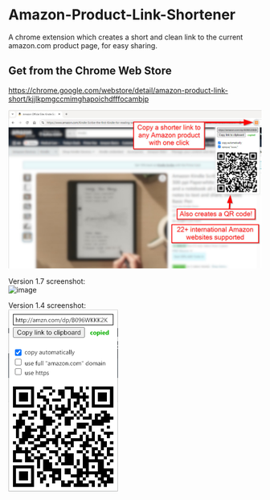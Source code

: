 # Amazon-Product-Link-Shortener
A chrome extension which creates a short and clean link to the current amazon.com product page, for easy sharing.

## Get from the Chrome Web Store

https://chrome.google.com/webstore/detail/amazon-product-link-short/kjjlkpmgccmimghapoichdfffocambjp

[![screenshot](https://raw.githubusercontent.com/bp2008/Amazon-Product-Link-Shortener/master/screenshot.jpg)](https://chrome.google.com/webstore/detail/amazon-product-link-short/kjjlkpmgccmimghapoichdfffocambjp)

Version 1.7 screenshot:  
![image](https://github.com/user-attachments/assets/63c7d756-324f-4928-9616-74e601ab395a)

Version 1.4 screenshot:  
![screenshot](https://github.com/bp2008/Amazon-Product-Link-Shortener/blob/master/screenshot3.png?raw=true)
